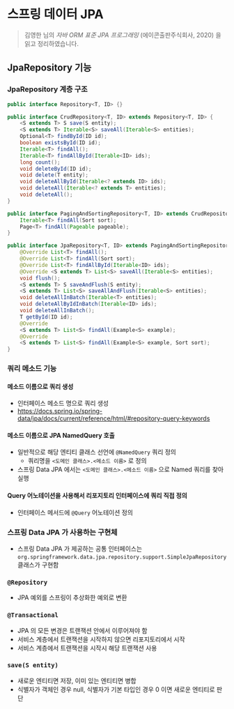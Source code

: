 # 스프링 데이터 JPA
> 김영한 님의 _자바 ORM 표준 JPA 프로그래밍_ (에이콘출판주식회사, 2020) 을 읽고 정리하였습니다.

## JpaRepository 기능

### JpaRepository 계층 구조

```java
public interface Repository<T, ID> {}

public interface CrudRepository<T, ID> extends Repository<T, ID> {
    <S extends T> S save(S entity);
    <S extends T> Iterable<S> saveAll(Iterable<S> entities);
    Optional<T> findById(ID id);
    boolean existsById(ID id);
    Iterable<T> findAll();
    Iterable<T> findAllById(Iterable<ID> ids);
    long count();
    void deleteById(ID id);
    void delete(T entity);
    void deleteAllById(Iterable<? extends ID> ids);
    void deleteAll(Iterable<? extends T> entities);
    void deleteAll();
}

public interface PagingAndSortingRepository<T, ID> extends CrudRepository<T, ID> {
    Iterable<T> findAll(Sort sort);
    Page<T> findAll(Pageable pageable);
}

public interface JpaRepository<T, ID> extends PagingAndSortingRepository<T, ID>, QueryByExampleExecutor<T> {
    @Override List<T> findAll();
    @Override List<T> findAll(Sort sort);
    @Override List<T> findAllById(Iterable<ID> ids);
    @Override <S extends T> List<S> saveAll(Iterable<S> entities);
    void flush();
    <S extends T> S saveAndFlush(S entity);
    <S extends T> List<S> saveAllAndFlush(Iterable<S> entities);
    void deleteAllInBatch(Iterable<T> entities);
    void deleteAllByIdInBatch(Iterable<ID> ids);
    void deleteAllInBatch();
    T getById(ID id);
    @Override
    <S extends T> List<S> findAll(Example<S> example);
    @Override
    <S extends T> List<S> findAll(Example<S> example, Sort sort);
}
```

### 쿼리 메소드 기능

#### 메소드 이름으로 쿼리 생성
* 인터페이스 메소드 명으로 쿼리 생성
* https://docs.spring.io/spring-data/jpa/docs/current/reference/html/#repository-query-keywords

#### 메소드 이름으로 JPA NamedQuery 호출
* 일반적으로 해당 엔티티 클래스 선언에 `@NamedQuery` 쿼리 정의
  * 쿼리명을 `<도메인 클래스>.<메소드 이름>` 로 정의
* 스프링 Data JPA 에서는 `<도메인 클래스>.<메소드 이름>` 으로 Named 쿼리를 찾아 실행

#### Query 어노테이션을 사용해서 리포지토리 인터페이스에 쿼리 직접 정의
* 인터페이스 메서드에 `@Query` 어노테이션 정의


### 스프링 Data JPA 가 사용하는 구현체
* 스프링 Data JPA 가 제공하는 공통 인터페이스는 `org.springframework.data.jpa.repository.support.SimpleJpaRepository` 클래스가 구현함

### `@Repository`
* JPA 예외를 스프링이 추상화한 예외로 변환

### `@Transactional`
* JPA 의 모든 변경은 트랜잭션 안에서 이루어져야 함
* 서비스 계층에서 트랜잭션을 시작하지 않으면 리포지토리에서 시작
* 서비스 계층에서 트랜잭션을 시작시 해당 트랜잭션 사용

### `save(S entity)`
* 새로운 엔티티면 저장, 이미 있는 엔티티면 병합
* 식별자가 객체인 경우 null, 식별자가 기본 타입인 경우 0 이면 새로운 엔티티로 판단
